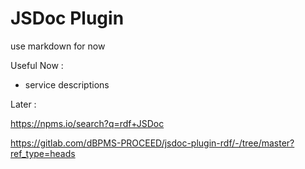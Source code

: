 # JSDoc Plugin

use markdown for now

Useful Now :

- service descriptions

Later :

https://npms.io/search?q=rdf+JSDoc

https://gitlab.com/dBPMS-PROCEED/jsdoc-plugin-rdf/-/tree/master?ref_type=heads
